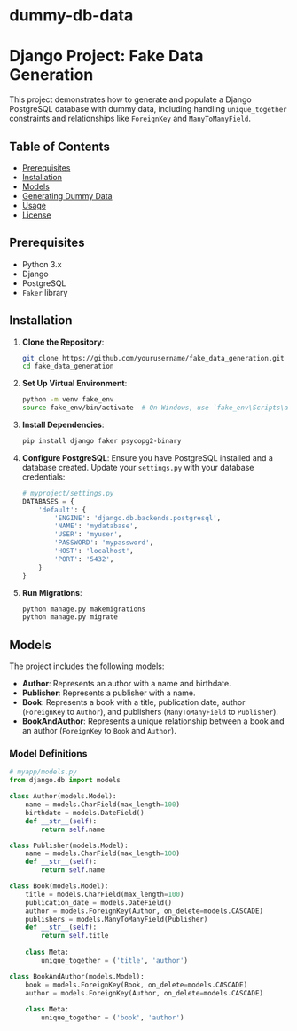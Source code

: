 # dummy-db-data
# Django Project: Fake Data Generation

This project demonstrates how to generate and populate a Django PostgreSQL database with dummy data, including handling `unique_together` constraints and relationships like `ForeignKey` and `ManyToManyField`.

## Table of Contents

- [Prerequisites](#prerequisites)
- [Installation](#installation)
- [Models](#models)
- [Generating Dummy Data](#generating-dummy-data)
- [Usage](#usage)
- [License](#license)

## Prerequisites

- Python 3.x
- Django
- PostgreSQL
- `Faker` library

## Installation

1. **Clone the Repository**:
    ```bash
    git clone https://github.com/yourusername/fake_data_generation.git
    cd fake_data_generation
    ```

2. **Set Up Virtual Environment**:
    ```bash
    python -m venv fake_env
    source fake_env/bin/activate  # On Windows, use `fake_env\Scripts\activate`
    ```

3. **Install Dependencies**:
    ```bash
    pip install django faker psycopg2-binary
    ```

4. **Configure PostgreSQL**:
    Ensure you have PostgreSQL installed and a database created. Update your `settings.py` with your database credentials:
    ```python
    # myproject/settings.py
    DATABASES = {
        'default': {
            'ENGINE': 'django.db.backends.postgresql',
            'NAME': 'mydatabase',
            'USER': 'myuser',
            'PASSWORD': 'mypassword',
            'HOST': 'localhost',
            'PORT': '5432',
        }
    }
    ```

5. **Run Migrations**:
    ```bash
    python manage.py makemigrations
    python manage.py migrate
    ```

## Models

The project includes the following models:

- **Author**: Represents an author with a name and birthdate.
- **Publisher**: Represents a publisher with a name.
- **Book**: Represents a book with a title, publication date, author (`ForeignKey` to `Author`), and publishers (`ManyToManyField` to `Publisher`).
- **BookAndAuthor**: Represents a unique relationship between a book and an author (`ForeignKey` to `Book` and `Author`).

### Model Definitions

```python
# myapp/models.py
from django.db import models

class Author(models.Model):
    name = models.CharField(max_length=100)
    birthdate = models.DateField()
    def __str__(self):
        return self.name

class Publisher(models.Model):
    name = models.CharField(max_length=100)
    def __str__(self):
        return self.name

class Book(models.Model):
    title = models.CharField(max_length=100)
    publication_date = models.DateField()
    author = models.ForeignKey(Author, on_delete=models.CASCADE)
    publishers = models.ManyToManyField(Publisher)
    def __str__(self):
        return self.title
    
    class Meta:
        unique_together = ('title', 'author')

class BookAndAuthor(models.Model):
    book = models.ForeignKey(Book, on_delete=models.CASCADE)
    author = models.ForeignKey(Author, on_delete=models.CASCADE)
    
    class Meta:
        unique_together = ('book', 'author')
